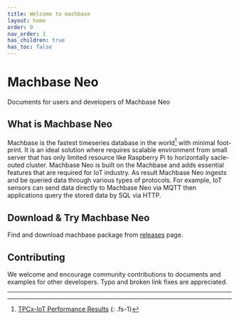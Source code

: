 ```yaml
---
title: Welcome to machbase
layout: home
order: 0
nav_order: 1
has_children: true
has_toc: false
---
```


# Machbase Neo

Documents for users and developers of Machbase Neo

## What is Machbase Neo

Machbase is the fastest timeseries database in the world[^1] with minimal foot-print. It is an ideal solution where requires scalable environment from small server that has only limited resource like Raspberry Pi to horizontally sacle-outed cluster. Machbase Neo is built on the Machbase and adds essential features that are required for IoT industry. As result Machbase Neo ingests and be queried data through various types of protocols. For example, IoT sensors can send data directly to Machbase Neo via MQTT then applications query the stored data by SQL via HTTP.

## Download & Try Machbase Neo

Find and download machbase package from [releases](./releases/) page.

## Contributing

We welcome and encourage community contributions to documents and examples for other developers. Typo and broken link fixes are appreciated.

--------------

[^1]: [TPCx-IoT Performance Results](https://www.tpc.org/tpcx-iot/results/tpcxiot_perf_results5.asp?version=2)
{: .fs-1}

